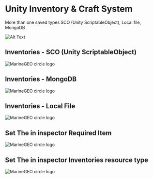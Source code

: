 
# Unity Inventory & Craft System

More than one saved types  SCO (Unity ScriptableObject), Local file, MongoDB


![Alt Text]([https://s6.ezgif.com/tmp/ezgif-6-a56cdeb853.gif](https://github.com/ibrgnyg/Unity.Inventory.Craft/blob/main/MDContent/inventoies_gif.gif))

## Inventories - SCO  (Unity ScriptableObject)

![MarineGEO circle logo](https://marinegeo.github.io/assets/img/MarineGEO_logo.png )


## Inventories - MongoDB

![MarineGEO circle logo](https://marinegeo.github.io/assets/img/MarineGEO_logo.png )


## Inventories - Local File

![MarineGEO circle logo](https://marinegeo.github.io/assets/img/MarineGEO_logo.png )


## Set The in inspector Required Item

![MarineGEO circle logo](https://marinegeo.github.io/assets/img/MarineGEO_logo.png )


## Set The in inspector Inventories resource type

![MarineGEO circle logo](https://marinegeo.github.io/assets/img/MarineGEO_logo.png )



